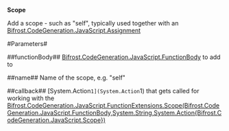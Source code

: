 **Scope**

Add a scope - such as "self", typically used together with an [Bifrost.CodeGeneration.JavaScript.Assignment](Bifrost.CodeGeneration.JavaScript.Assignment)

#Parameters#


##functionBody##
[Bifrost.CodeGeneration.JavaScript.FunctionBody](Bifrost.CodeGeneration.JavaScript.FunctionBody) to add to

##name##
Name of the scope, e.g. "self"

##callback##
[System.Action`1](System.Action`1) that gets called for working with the [Bifrost.CodeGeneration.JavaScript.FunctionExtensions.Scope(Bifrost.CodeGeneration.JavaScript.FunctionBody,System.String,System.Action{Bifrost.CodeGeneration.JavaScript.Scope})](Bifrost.CodeGeneration.JavaScript.FunctionExtensions.Scope(Bifrost.CodeGeneration.JavaScript.FunctionBody,System.String,System.Action{Bifrost.CodeGeneration.JavaScript.Scope}))
